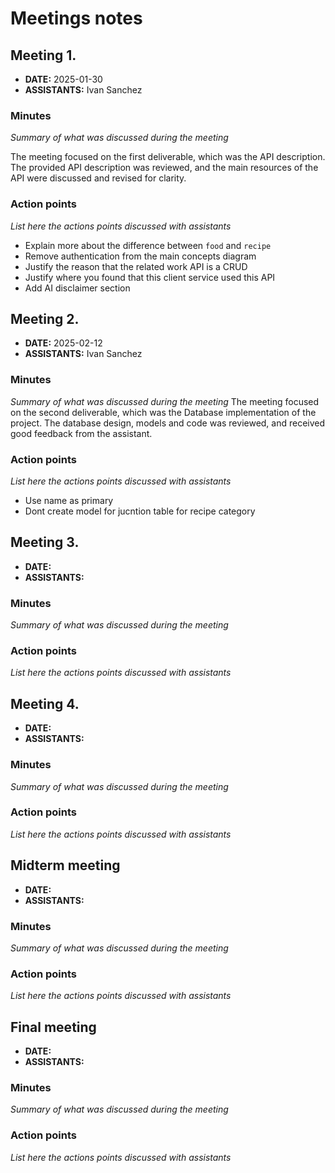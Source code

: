 # Meetings notes

## Meeting 1.
* **DATE:** 2025-01-30
* **ASSISTANTS:** Ivan Sanchez

### Minutes
*Summary of what was discussed during the meeting*

The meeting focused on the first deliverable, which was the API description. The provided API description was reviewed, and the main resources of the API were discussed and revised for clarity.

### Action points
*List here the actions points discussed with assistants*

- Explain more about the difference between `food` and `recipe`
- Remove authentication from the main concepts diagram
- Justify the reason that the related work API is a CRUD
- Justify where you found that this client service used this API
- Add AI disclaimer section

## Meeting 2.
* **DATE:** 2025-02-12
* **ASSISTANTS:** Ivan Sanchez


### Minutes
*Summary of what was discussed during the meeting*
The meeting focused on the second deliverable, which was the Database implementation of the project. The database design, models and code was reviewed, and received good feedback from the assistant.

### Action points
*List here the actions points discussed with assistants*
- Use name as primary
- Dont create model for jucntion table for recipe category


## Meeting 3.
* **DATE:**
* **ASSISTANTS:**

### Minutes
*Summary of what was discussed during the meeting*

### Action points
*List here the actions points discussed with assistants*




## Meeting 4.
* **DATE:**
* **ASSISTANTS:**

### Minutes
*Summary of what was discussed during the meeting*

### Action points
*List here the actions points discussed with assistants*




## Midterm meeting
* **DATE:**
* **ASSISTANTS:**

### Minutes
*Summary of what was discussed during the meeting*

### Action points
*List here the actions points discussed with assistants*




## Final meeting
* **DATE:**
* **ASSISTANTS:**

### Minutes
*Summary of what was discussed during the meeting*

### Action points
*List here the actions points discussed with assistants*




